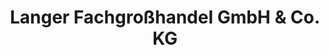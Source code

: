 ---
title: "Langer Fachgroßhandel GmbH & Co. KG"
url: /passau/langer-fachgrosshandel-gmbh-und-co-kg/
shop: Schreibwaren
---